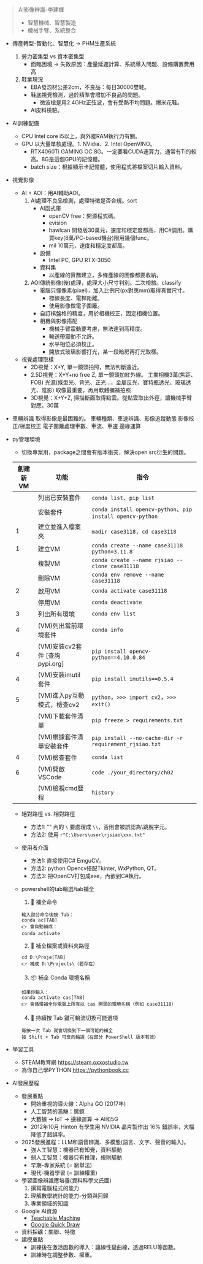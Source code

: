 > AI影像辨識-李建輝
> - 智慧機械、智慧製造
> - 機械手臂、系統整合

- 傳產轉型-智動化、智慧化 -> PHM生產系統
    1. 勞力密集型 vs 資本密集型
        - 面臨困境 -> 失敗原因：產量延遲計算、系統導入問題、設備購置費用高
    2. 鞋業現況
        - EBA發泡材公差2cm，不良品：每日30000雙鞋。
        - 鞋底視覺檢測，過於精準會增加不良品的問題。
            - 微波槍是用2.4GHz正弦波，會有受熱不均問題。爆米花鞋。
        - AI皮料檢驗。

- AI訓練配備
    - CPU Intel core i5以上，與外接RAM執行力有關。
    - GPU 以大量單核處理。1. NVidia、2. Intel OpenVINO。
        - RTX4060Ti GAMING OC 8G。一定要看CUDA運算力，通常有Ti的較高。8G是這個GPU的記憶體。
        - batch size：根據顯示卡記憶體，使用程式將檔案切片輸入資料。

- 視覺影像
    - AI + AOI：用AI輔助AOI。
        1. AI處理不良品檢測，處理特徵是否合規。sort
            - AI函式庫
                - openCV free：開源程式碼。
                - evision
                - hawlcan 開發版30萬元，速度和穩定度都高，用C#調用。購買key(8萬/PC-based機台)限用幾個func。
                - mil 10萬元，速度和穩定度都高。
            - 設備
                - Intel PC, GPU RTX-3050
            - 資料集
                - 以產線的實務建立，多條產線的圖像都要收納。
        2. AOI傳統影像(後)處理，處理大小尺寸判別。二次檢驗。classify
            - 電腦只懂像素(pixel)，加入比例尺(px對應mm)取得真實尺寸。
                - 標線長度、電桿距離。
                - 使用影像做電子圍籬。
            - 自訂棋盤格的精度，用於相機校正，固定相機位置。
            - 相機與影像搭配
                - 機械手臂震動要考慮，無法達到高精度。
                - 輸送帶震動不允許。
                - 水平相位必須校正。
                - 開放式玻璃影響打光，某一段暗房再打光取樣。
    - 視覺處理取樣
        - 2D視覺：X+Y, 單一鏡頭拍照，無法判斷遠近。
        - 2.5D視覺：X+Y+no free Z, 單一鏡頭加紅外線。
            工業相機3萬(焦距、FOB)
            光源(條型光、背光、正光...，金屬反光、寶特瓶透光、玻璃透光、陰影)
            取像最重要，再用軟體彌補拍照
        - 3D視覺：X+Y+Z, 掃描斷面取得點雲。從點雲取出外徑，讓機械手臂對應。30萬

- 車輛辨識
    取得影像是最困難的。
    車輛種類、車速辨識、影像追蹤動態
    影像校正/梯度校正
    電子圍籬處理車數、車流、車速
    邊緣運算

- py管理環境
    - 切換專案用，package之間會有版本衝突，解決open src衍生的問題。

    | 創建新VM | 功能 | 指令 |
    | --- | --- | --- |
    | | 列出已安裝套件 | `conda list`、`pip list`|
    | | 安裝套件 | `conda install opencv-python`、`pip install opencv-python`|
    | 1 | 建立並進入檔案夾 | `madir case3118`，`cd case3118` |
    | 1 | 建立VM | `conda create --name case31118 python=3.11.8` |
    | | 複製VM | `conda create --name rjsiao --clone case31118` |
    | | 刪除VM | `conda env remove --name case31118` |
    | 2 | 啟用VM | `conda activate case31118` |
    | | 停用VM | `conda deactivate` |
    | 3 | 列出所有環境 | `conda env list` |
    | 4 | (VM)列出當前環境套件 | `conda info` |
    | 4 | (VM)安裝cv2套件 [查詢pypi.org] | `pip install opencv-python==4.10.0.84` |
    | 4 | (VM)安裝imutil套件 | `pip install imutils==0.5.4` |
    | 5 | (VM)進入py互動模式，檢查cv2 | `python`，`>>> import cv2`，`>>> exit()` |
    | | (VM)下載套件清單 | `pip freeze > requirements.txt`|
    | | (VM)根據套件清單安裝套件 | `pip install --no-cache-dir -r requirement_rjsiao.txt`|
    | 4 | (VM)檢查套件 | `conda list` |
    | 6 | (VM)開啟VSCode | `code ./your_directory/ch02`|
    | | (VM)檢視cmd歷程 | `history`|

    - 絕對路徑 vs. 相對路徑
        - 方法1: "" 內的 `\` 要處理成 `\\`，否則會被誤認為\跳脫字元。
        - 方法2: 使用 `r"C:\Users\user\rjsiao\xxx.txt"`

    - 使用者介面
        - 方法1: 直接使用C# EmguCV。
        - 方法2: python Opencv搭配Tkinter, WxPython, QT。
        - 方法3: 把OpenCV打包成exe，內嵌到C#執行。

    - powershell的tab輪選/tab補全
        1. 🔧 補全命令
        ```
        輸入部分命令後按 Tab：
        conda ac[TAB]
        👉 會自動補成：
        conda activate
        ```
        2. 📁 補全檔案或資料夾路徑
        ```
        cd D:\Proje[TAB]
        👉 補成 D:\Projects\（若存在）
        ```
        3. 📦 補全 Conda 環境名稱
        ```
        如果你輸入：
        conda activate cas[TAB]
        👉 會循環補全你電腦上所有以 cas 開頭的環境名稱（例如 case31118）
        ```
        4. 🔁 持續按 Tab 鍵可輪流切換可能選項
        ```
        每按一次 Tab 就會切換到下一個可能的補全
        按 Shift + Tab 可反向輪選（在部分 PowerShell 版本有效）
        ```

- 學習工具
    - STEAM教育網 https://steam.oxxostudio.tw
    - 為你自己學PYTHON https://pythonbook.cc

- AI發展歷程
    - 發展重點
        - 開始重視的導火線：Alpha GO (2017年)
        - 人工智慧的濫觴：魔鏡
        - 大數據 -> IoT -> 邊緣運算 -> AI和5G
        - 2012年10月 Hinton 有學生用 NVIDIA 晶片製作出 16% 錯誤率，大幅降低了錯誤率。
    - 2025發展進程：LLM和語音辨識、多模態(語言、文字、聲音的輸入)。
        - 強人工智慧：機器已有知覺，資料驅動
        - 弱人工智慧：機器只有推理，規則驅動
        - 早期-專家系統 (= 窮舉法)
        - 現代-機器學習 (= 訓練權重)
    - 學習圖像辨識應培養(資料科學文氏圖)
        1. 撰寫電腦程式的能力
        2. 理解數學統計的能力-分類與回歸
        3. 專業領域的知識
    - Google AI資源
        - [Teachable Machine](https://teachablemachine.withgoogle.com)
        - [Google Quick Draw](https://quickdraw.withgoogle.com)
    - 資料採礦：關聯、特徵
    - 建模重點
        - 訓練後在激活函數的導入：讓線性變曲線，透過RELU等函數。
        - 訓練時在調整參數、權重。


